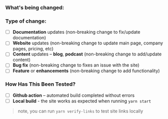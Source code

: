 <!--
Thank you for contributing to this project! You must fill out the information below before we can review this pull request. We can triage your pull request to the best possible team for review if you explain why you're making a change (or linking to a pull request) and what changes you've made.

See our [CONTRIBUTING.md](/CONTRIBUTING.md) for information how to contribute.

Thanks again!
-->

### What's being changed:

<!-- Share artifacts of the changes, be they code snippets, GIFs or screenshots; whatever shares the most context. -->

### Type of change:

<!--Please delete options that are not relevant.-->

- [ ] **Documentation** updates (non-breaking change to fix/update documentation)
- [ ] **Website** updates (non-breaking change to update main page, company pages, pricing, etc)
- [ ] **Content** updates – **blog**, **podcast** (non-breaking change to add/update content)
- [ ] **Bug fix** (non-breaking change to fixes an issue with the site)
- [ ] **Feature** or **enhancements** (non-breaking change to add functionality)

### How Has This Been Tested?

<!-- Please select all options that apply -->

- [ ] **Github action** – automated build completed without errors
- [ ] **Local build** - the site works as expected when running `yarn start`

> note, you can run `yarn verify-links` to test site links locally
